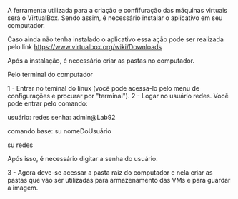 A ferramenta utilizada para a criação e confifuração das máquinas virtuais será o VirtualBox. Sendo assim, é necessário instalar o aplicativo em seu computador.

Caso ainda não tenha instalado o aplicativo essa ação pode ser realizada pelo link https://www.virtualbox.org/wiki/Downloads

Após a instalação, é necessário criar as pastas no computador.

Pelo terminal do computador

1 - Entrar no teminal do linux (você pode acessa-lo pelo menu de configurações e procurar por "terminal").
2 - Logar no usuário redes. Você pode entrar pelo comando:

usuário: redes
senha: admin@Lab92

comando base: su nomeDoUsuário

su redes 

Após isso, é necessário digitar a senha do usuário.

3 - Agora deve-se acessar a pasta raiz do computador e nela criar as pastas que vão ser utilizadas para armazenamento das VMs e para guardar a imagem.
